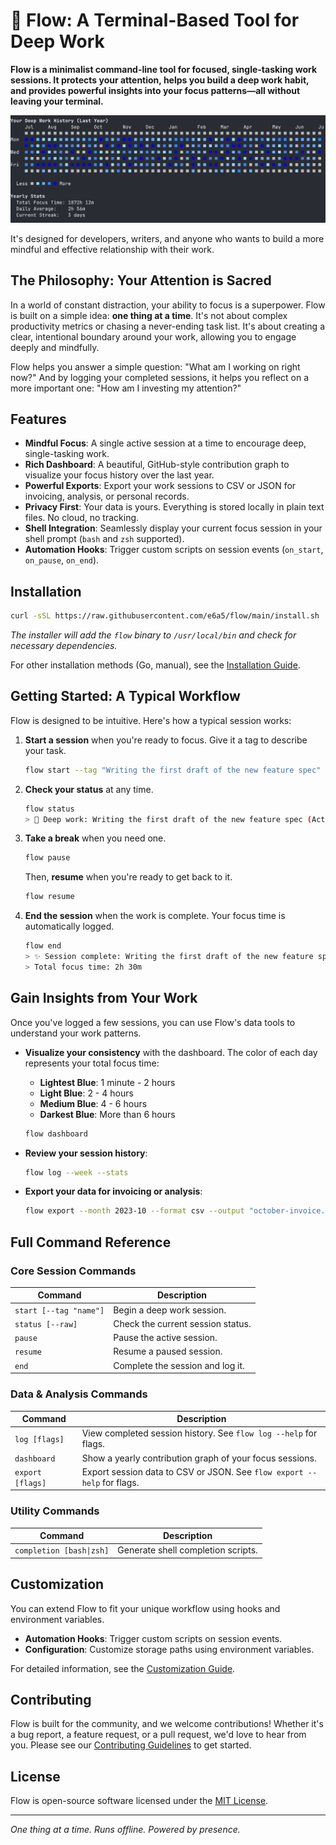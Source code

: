 # 🌊 Flow: A Terminal-Based Tool for Deep Work

**Flow is a minimalist command-line tool for focused, single-tasking work sessions. It protects your attention, helps you build a deep work habit, and provides powerful insights into your focus patterns—all without leaving your terminal.**

![Flow Dashboard](assets/dashboard.png)

It's designed for developers, writers, and anyone who wants to build a more mindful and effective relationship with their work.

## The Philosophy: Your Attention is Sacred

In a world of constant distraction, your ability to focus is a superpower. Flow is built on a simple idea: **one thing at a time**. It's not about complex productivity metrics or chasing a never-ending task list. It's about creating a clear, intentional boundary around your work, allowing you to engage deeply and mindfully.

Flow helps you answer a simple question: "What am I working on right now?" And by logging your completed sessions, it helps you reflect on a more important one: "How am I investing my attention?"

## Features

- **Mindful Focus**: A single active session at a time to encourage deep, single-tasking work.
- **Rich Dashboard**: A beautiful, GitHub-style contribution graph to visualize your focus history over the last year.
- **Powerful Exports**: Export your work sessions to CSV or JSON for invoicing, analysis, or personal records.
- **Privacy First**: Your data is yours. Everything is stored locally in plain text files. No cloud, no tracking.
- **Shell Integration**: Seamlessly display your current focus session in your shell prompt (`bash` and `zsh` supported).
- **Automation Hooks**: Trigger custom scripts on session events (`on_start`, `on_pause`, `on_end`).

## Installation

```bash
curl -sSL https://raw.githubusercontent.com/e6a5/flow/main/install.sh | bash
```
*The installer will add the `flow` binary to `/usr/local/bin` and check for necessary dependencies.*

For other installation methods (Go, manual), see the [Installation Guide](docs/INSTALL.md).

## Getting Started: A Typical Workflow

Flow is designed to be intuitive. Here's how a typical session works:

1.  **Start a session** when you're ready to focus. Give it a tag to describe your task.
    ```bash
    flow start --tag "Writing the first draft of the new feature spec"
    ```

2.  **Check your status** at any time.
    ```bash
    flow status
    > 🌊 Deep work: Writing the first draft of the new feature spec (Active for 1h 15m)
    ```

3.  **Take a break** when you need one.
    ```bash
    flow pause
    ```
    Then, **resume** when you're ready to get back to it.
    ```bash
    flow resume
    ```

4.  **End the session** when the work is complete. Your focus time is automatically logged.
    ```bash
    flow end
    > ✨ Session complete: Writing the first draft of the new feature spec
    > Total focus time: 2h 30m
    ```

## Gain Insights from Your Work

Once you've logged a few sessions, you can use Flow's data tools to understand your work patterns.

- **Visualize your consistency** with the dashboard. The color of each day represents your total focus time:
  - **Lightest Blue**: 1 minute - 2 hours
  - **Light Blue**: 2 - 4 hours
  - **Medium Blue**: 4 - 6 hours
  - **Darkest Blue**: More than 6 hours
  ```bash
  flow dashboard
  ```

- **Review your session history**:
  ```bash
  flow log --week --stats
  ```
- **Export your data for invoicing or analysis**:
  ```bash
  flow export --month 2023-10 --format csv --output "october-invoice.csv"
  ```

## Full Command Reference

### Core Session Commands
| Command | Description |
| ------- | ----------- |
| `start [--tag "name"]` | Begin a deep work session. |
| `status [--raw]` | Check the current session status. |
| `pause` | Pause the active session. |
| `resume` | Resume a paused session. |
| `end` | Complete the session and log it. |

### Data & Analysis Commands
| Command | Description |
| ------- | ----------- |
| `log [flags]` | View completed session history. See `flow log --help` for flags. |
| `dashboard` | Show a yearly contribution graph of your focus sessions. |
| `export [flags]` | Export session data to CSV or JSON. See `flow export --help` for flags. |

### Utility Commands
| Command | Description |
| ------- | ----------- |
| `completion [bash\|zsh]` | Generate shell completion scripts. |

## Customization

You can extend Flow to fit your unique workflow using hooks and environment variables.

- **Automation Hooks**: Trigger custom scripts on session events.
- **Configuration**: Customize storage paths using environment variables.

For detailed information, see the [Customization Guide](docs/CUSTOMIZATION.md).

## Contributing

Flow is built for the community, and we welcome contributions! Whether it's a bug report, a feature request, or a pull request, we'd love to hear from you. Please see our [Contributing Guidelines](CONTRIBUTING.md) to get started.

## License

Flow is open-source software licensed under the [MIT License](LICENSE).

---

*One thing at a time. Runs offline. Powered by presence.*